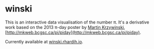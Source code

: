 # winski

This is an interactive data visualisation of the number &pi;. It's a derivative
work based on the 2013 &pi;-day poster by [Martin Krzywinski](https://twitter.com/MKrzywinski), [http://mkweb.bcgsc.ca/pi/piday](http://mkweb.bcgsc.ca/pi/piday).

Currently available at [winski.rhardih.io](https://winski.rhardih.io).
